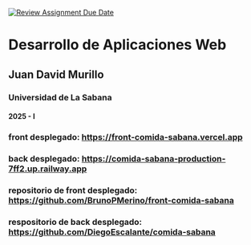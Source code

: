 [![Review Assignment Due Date](https://classroom.github.com/assets/deadline-readme-button-22041afd0340ce965d47ae6ef1cefeee28c7c493a6346c4f15d667ab976d596c.svg)](https://classroom.github.com/a/rwvtBPU9)
# Desarrollo de Aplicaciones Web
## Juan David Murillo
### Universidad de La Sabana
#### 2025 - I
### front desplegado: https://front-comida-sabana.vercel.app
### back desplegado: https://comida-sabana-production-7ff2.up.railway.app
### repositorio de front desplegado: https://github.com/BrunoPMerino/front-comida-sabana
### respositorio de back desplegado: https://github.com/DiegoEscalante/comida-sabana
